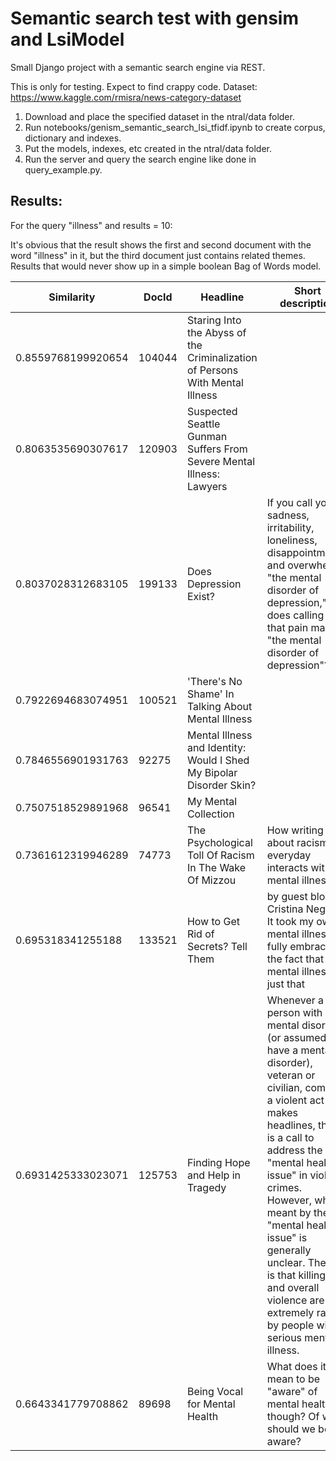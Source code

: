 # Semantic search test with gensim and LsiModel

Small Django project with a semantic search engine via REST.

This is only for testing. Expect to find crappy code.
Dataset: https://www.kaggle.com/rmisra/news-category-dataset

1. Download and place the specified dataset in the ntral/data folder.
2. Run notebooks/genism_semantic_search_lsi_tfidf.ipynb to create corpus, dictionary and indexes.
3. Put the models, indexes, etc created in the ntral/data folder.
4. Run the server and query the search engine like done in query_example.py.

## Results:

For the query "illness" and results = 10:

It's obvious that the result shows the first and second document with the word "illness" in it, but the third document just contains related themes. Results that would never show up in a simple boolean Bag of Words model.

| Similarity    | DocId   | Headline  | Short description |
| ------------- |---------|-----------|-------------------|
| 0.8559768199920654 | 104044 | Staring Into the Abyss of the Criminalization of Persons With Mental Illness |  |
| 0.8063535690307617 | 120903 | Suspected Seattle Gunman Suffers From Severe Mental Illness: Lawyers |  |
| 0.8037028312683105 | 199133 | Does Depression Exist? | If you call your sadness, irritability, loneliness, disappointments, and overwhelm "the mental disorder of depression," does calling all that pain make it "the mental disorder of depression"? |
| 0.7922694683074951 | 100521 | 'There's No Shame' In Talking About Mental Illness |  |
| 0.7846556901931763 | 92275 | Mental Illness and Identity: Would I Shed My Bipolar Disorder Skin? |  |
| 0.7507518529891968 | 96541 | My Mental Collection |  |
| 0.7361612319946289 | 74773 | The Psychological Toll Of Racism In The Wake Of Mizzou | How writing about racism everyday interacts with my mental illness. |
| 0.695318341255188 | 133521 | How to Get Rid of Secrets? Tell Them | by guest blogger Cristina Negrón It took my own mental illness to fully embrace the fact that mental illness is just that |
| 0.6931425333023071 | 125753 | Finding Hope and Help in Tragedy | Whenever a person with a mental disorder (or assumed to have a mental disorder), veteran or civilian, commits a violent act that makes headlines, there is a call to address the "mental health issue" in violent crimes. However, what is meant by the "mental health issue" is generally unclear. The fact is that killings and overall violence are extremely rare by people with serious mental illness. |
| 0.6643341779708862 | 89698 | Being Vocal for Mental Health | What does it mean to be "aware" of mental health though? Of what should we be aware? |
